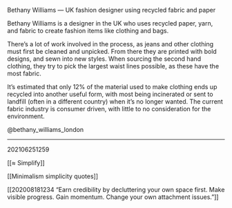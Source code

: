 Bethany Williams — UK fashion designer using recycled fabric and paper

Bethany Williams is a designer in the UK who uses recycled paper, yarn, and fabric to create fashion items like clothing and bags.

There’s a lot of work involved in the process, as jeans and other clothing must first be cleaned and unpicked. From there they are printed with bold designs, and sewn into new styles. When sourcing the second hand clothing, they try to pick the largest waist lines possible, as these have the most fabric.

It’s estimated that only 12% of the material used to make clothing ends up recycled into another useful form, with most being incinerated or sent to landfill (often in a different country) when it’s no longer wanted. The current fabric industry is consumer driven, with little to no consideration for the environment.

@bethany_williams_london

---
202106251259 

[[≈ Simplify]]

[[Minimalism simplicity quotes]]

[[202008181234 “Earn credibility by decluttering your own space first. Make visible progress. Gain momentum. Change your own attachment issues.”]]

